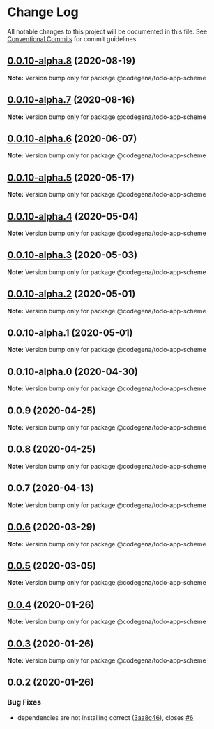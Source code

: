 # Change Log

All notable changes to this project will be documented in this file.
See [Conventional Commits](https://conventionalcommits.org) for commit guidelines.

## [0.0.10-alpha.8](https://github.com/koshevy/codegena/compare/@codegena/todo-app-scheme@0.0.10-alpha.7...@codegena/todo-app-scheme@0.0.10-alpha.8) (2020-08-19)

**Note:** Version bump only for package @codegena/todo-app-scheme





## [0.0.10-alpha.7](https://github.com/koshevy/codegena/compare/@codegena/todo-app-scheme@0.0.10-alpha.6...@codegena/todo-app-scheme@0.0.10-alpha.7) (2020-08-16)

**Note:** Version bump only for package @codegena/todo-app-scheme





## [0.0.10-alpha.6](https://github.com/koshevy/codegena/compare/@codegena/todo-app-scheme@0.0.10-alpha.5...@codegena/todo-app-scheme@0.0.10-alpha.6) (2020-06-07)

**Note:** Version bump only for package @codegena/todo-app-scheme





## [0.0.10-alpha.5](https://github.com/koshevy/codegena/compare/@codegena/todo-app-scheme@0.0.10-alpha.4...@codegena/todo-app-scheme@0.0.10-alpha.5) (2020-05-17)

**Note:** Version bump only for package @codegena/todo-app-scheme





## [0.0.10-alpha.4](https://github.com/koshevy/codegena/compare/@codegena/todo-app-scheme@0.0.10-alpha.3...@codegena/todo-app-scheme@0.0.10-alpha.4) (2020-05-04)

**Note:** Version bump only for package @codegena/todo-app-scheme





## [0.0.10-alpha.3](https://github.com/koshevy/codegena/compare/@codegena/todo-app-scheme@0.0.10-alpha.2...@codegena/todo-app-scheme@0.0.10-alpha.3) (2020-05-03)

**Note:** Version bump only for package @codegena/todo-app-scheme





## [0.0.10-alpha.2](https://github.com/koshevy/codegena/compare/@codegena/todo-app-scheme@0.0.10-alpha.1...@codegena/todo-app-scheme@0.0.10-alpha.2) (2020-05-01)

**Note:** Version bump only for package @codegena/todo-app-scheme





## 0.0.10-alpha.1 (2020-05-01)

**Note:** Version bump only for package @codegena/todo-app-scheme





## 0.0.10-alpha.0 (2020-04-30)

**Note:** Version bump only for package @codegena/todo-app-scheme





## 0.0.9 (2020-04-25)

**Note:** Version bump only for package @codegena/todo-app-scheme





## 0.0.8 (2020-04-25)

**Note:** Version bump only for package @codegena/todo-app-scheme





## 0.0.7 (2020-04-13)

**Note:** Version bump only for package @codegena/todo-app-scheme





## [0.0.6](https://github.com/koshevy/codegena/compare/@codegena/todo-app-scheme@0.0.5...@codegena/todo-app-scheme@0.0.6) (2020-03-29)

**Note:** Version bump only for package @codegena/todo-app-scheme





## [0.0.5](https://github.com/koshevy/codegena/compare/@codegena/todo-app-scheme@0.0.4...@codegena/todo-app-scheme@0.0.5) (2020-03-05)

**Note:** Version bump only for package @codegena/todo-app-scheme





## [0.0.4](https://github.com/koshevy/codegena/compare/@codegena/todo-app-scheme@0.0.3...@codegena/todo-app-scheme@0.0.4) (2020-01-26)

**Note:** Version bump only for package @codegena/todo-app-scheme





## [0.0.3](https://github.com/koshevy/codegena/compare/@codegena/todo-app-scheme@0.0.2...@codegena/todo-app-scheme@0.0.3) (2020-01-26)

**Note:** Version bump only for package @codegena/todo-app-scheme





## 0.0.2 (2020-01-26)


### Bug Fixes

* dependencies are not installing correct ([3aa8c46](https://github.com/koshevy/codegena/commit/3aa8c4600d00fe5af97a22c8f0c803bb5642a1bd)), closes [#6](https://github.com/koshevy/codegena/issues/6)
